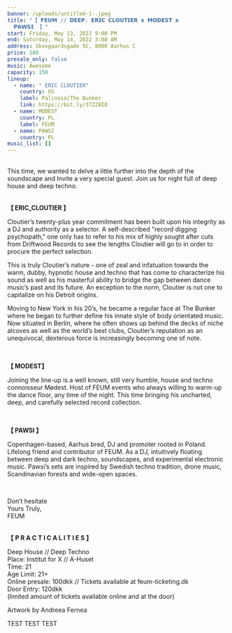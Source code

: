 ```yaml
---
banner: /uploads/untitled-1-.jpeg
title: "【 𝗙𝗘𝗨𝗠 // 𝗗𝗘𝗘𝗣: 𝗘𝗥𝗜𝗖 𝗖𝗟𝗢𝗨𝗧𝗜𝗘𝗥 𝘅 𝗠𝗢𝗗𝗘𝗦𝗧 𝘅
  𝗣𝗔𝗪𝗦𝗜  】"
start: Friday, May 13, 2022 9:00 PM
end: Saturday, May 14, 2022 3:00 AM
address: Skovgaardsgade 5C, 8000 Aarhus C
price: 100
presale_only: false
music: Awesome
capacity: 150
lineup:
  - name: " ERIC CLOUTIER"
    country: US
    label: Palinoia|The Bunker
    link: https://bit.ly/37ZZ8IO
  - name: MODEST
    country: PL
    label: FEUM
  - name: PAWSI
    country: PL
music_list: []
---
```

<!--StartFragment-->

<br>This time, we wanted to delve a little further into the depth of the soundscape and Invite a very special guest. Join us for night full of deep house and deep techno.

<br>**【 ERIC_CLOUTIER 】**<br> 

Cloutier’s twenty-plus year commitment has been built upon his integrity as a DJ and authority as a selector. A self-described "record digging psychopath," one only has to refer to his mix of highly sought after cuts from Driftwood Records to see the lengths Cloutier will go to in order to procure the perfect selection.

This is truly Cloutier’s nature - one of zeal and infatuation towards the warm, dubby, hypnotic house and techno that has come to characterize his sound as well as his masterful ability to bridge the gap between dance music’s past and its future. An exception to the norm, Cloutier is not one to capitalize on his Detroit origins. 

Moving to New York in his 20’s, he became a regular face at The Bunker where he began to further define his innate style of body orientated music. Now situated in Berlin, where he often shows up behind the decks of niche alcoves as well as the world’s best clubs, Cloutier’s reputation as an unequivocal, dexterous force is increasingly becoming one of note.

<br>

**【 MODEST】**<br>

Joining the line-up is a well known, still very humble, house and techno connoisseur Mødest. Host of FEUM events who always willing to warm-up the dance floor, any time of the night. This time bringing his uncharted, deep, and carefully selected record collection.

<br>

**【 PAWSI 】** <br>

Copenhagen-based, Aarhus bred, DJ and promoter rooted in Poland. Lifelong friend and contributor of FEUM. As a DJ, intuitively floating between deep and dark techno, soundscapes, and experimental electronic music. Pawsi’s sets are inspired by Swedish techno tradition, drone music, Scandinavian forests and wide-open spaces.

<br>

Don’t hesitate<br>
Yours Truly,<br>
FEUM <br>

 <br>**【** **P R A C T I C A L I T I E S 】**<br>

Deep House // Deep Techno<br>
Place: Institut for X // A-Huset<br>
Time: 21<br>
Age Limit: 21+<br>
Online presale: 100dkk // Tickets available at feum-ticketing.dk <br>
Door Entry: 120dkk<br>
(limited amount of tickets available online and at the door)

Artwork by Andreea Fernea

T﻿EST TEST TEST

<!--EndFragment-->
